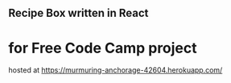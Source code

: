 ## Recipe Box written in React
# for Free Code Camp project
hosted at https://murmuring-anchorage-42604.herokuapp.com/
